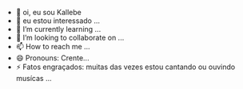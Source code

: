- 👋 oi, eu sou Kallebe
- 👀 eu estou interessado ...
- 🌱 I’m currently learning ...
- 💞️ I’m looking to collaborate on ...
- 📫 How to reach me ...
- 😄 Pronouns: Crente...
- ⚡ Fatos engraçados: muitas das vezes estou cantando ou ouvindo musícas ...

<!---
Kaabh/Kaabh is a ✨ special ✨ repository because its `README.md` (this file) appears on your GitHub profile.
You can click the Preview link to take a look at your changes.
--->
